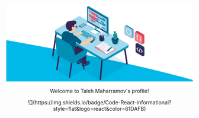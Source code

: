 ![Test Image 3](https://github.com/talehmaharamov/talehmaharamov/blob/main/header.gif?raw=true)

<p align="center">
Welcome to Taleh Maharramov's profile!
</p>
<p align="center">
  ![](https://img.shields.io/badge/Code-React-informational?style=flat&logo=react&color=61DAFB)
</p>
<!--
**talehmaharamov/talehmaharamov** is a ✨ _special_ ✨ repository because its `README.md` (this file) appears on your GitHub profile.

Here are some ideas to get you started:

- 🔭 I’m currently working on ...
- 🌱 I’m currently learning ...
- 👯 I’m looking to collaborate on ...
- 🤔 I’m looking for help with ...
- 💬 Ask me about ...
- 📫 How to reach me: ...
- 😄 Pronouns: ...
- ⚡ Fun fact: ...
-->
